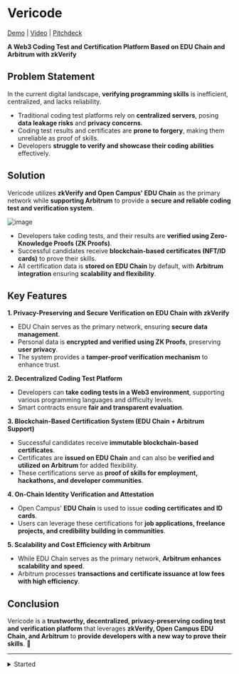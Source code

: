 # Vericode
[Demo](vericode.vercel.app) | [Video](https://youtu.be/ze64P6ud5DM) | [Pitchdeck](https://www.figma.com/deck/AU224Y9MMVlaamwEpE5HWI)

**A Web3 Coding Test and Certification Platform Based on EDU Chain and Arbitrum with zkVerify**

## Problem Statement

In the current digital landscape, **verifying programming skills** is inefficient, centralized, and lacks reliability.

- Traditional coding test platforms rely on **centralized servers**, posing **data leakage risks** and **privacy concerns**.
- Coding test results and certificates are **prone to forgery**, making them unreliable as proof of skills.
- Developers **struggle to verify and showcase their coding abilities** effectively.

## Solution

Vericode utilizes **zkVerify and Open Campus' EDU Chain** as the primary network while **supporting Arbitrum** to provide a **secure and reliable coding test and verification system**.

![image](https://github.com/user-attachments/assets/7243b616-8cd8-45b4-994c-c33fdf47d8ab)

- Developers take coding tests, and their results are **verified using Zero-Knowledge Proofs (ZK Proofs)**.
- Successful candidates receive **blockchain-based certificates (NFT/ID cards)** to prove their skills.
- All certification data is **stored on EDU Chain** by default, with **Arbitrum integration** ensuring **scalability and flexibility**.

## Key Features

**1. Privacy-Preserving and Secure Verification on EDU Chain with zkVerify**

- EDU Chain serves as the primary network, ensuring **secure data management**.
- Personal data is **encrypted and verified using ZK Proofs**, preserving **user privacy**.
- The system provides a **tamper-proof verification mechanism** to enhance trust.

**2. Decentralized Coding Test Platform**

- Developers can **take coding tests in a Web3 environment**, supporting various programming languages and difficulty levels.
- Smart contracts ensure **fair and transparent evaluation**.

**3. Blockchain-Based Certification System (EDU Chain + Arbitrum Support)**

- Successful candidates receive **immutable blockchain-based certificates**.
- Certificates are **issued on EDU Chain** and can also be **verified and utilized on Arbitrum** for added flexibility.
- These certifications serve as **proof of skills for employment, hackathons, and developer communities**.

**4. On-Chain Identity Verification and Attestation**

- Open Campus' **EDU Chain** is used to issue **coding certificates and ID cards**.
- Users can leverage these certifications for **job applications, freelance projects, and credibility building in communities**.

**5. Scalability and Cost Efficiency with Arbitrum**

- While EDU Chain serves as the primary network, **Arbitrum enhances scalability and speed**.
- Arbitrum processes **transactions and certificate issuance at low fees with high efficiency**.

## Conclusion

Vericode is a **trustworthy, decentralized, privacy-preserving coding test and verification platform** that leverages **zkVerify, Open Campus EDU Chain, and Arbitrum** to **provide developers with a new way to prove their skills**. 🚀

---

<details>
<summary>
  Started
</summary>
<div markdown="1">

This is a [Next.js](https://nextjs.org) project bootstrapped with [`create-next-app`](https://nextjs.org/docs/app/api-reference/cli/create-next-app).

## Getting Started

First, run the development server:

```bash
npm run dev
# or
yarn dev
# or
pnpm dev
# or
bun dev
```

Open [http://localhost:3000](http://localhost:3000) with your browser to see the result.

You can start editing the page by modifying `app/page.tsx`. The page auto-updates as you edit the file.

This project uses [`next/font`](https://nextjs.org/docs/app/building-your-application/optimizing/fonts) to automatically optimize and load [Geist](https://vercel.com/font), a new font family for Vercel.

## Learn More

To learn more about Next.js, take a look at the following resources:

- [Next.js Documentation](https://nextjs.org/docs) - learn about Next.js features and API.
- [Learn Next.js](https://nextjs.org/learn) - an interactive Next.js tutorial.

You can check out [the Next.js GitHub repository](https://github.com/vercel/next.js) - your feedback and contributions are welcome!

## Deploy on Vercel

The easiest way to deploy your Next.js app is to use the [Vercel Platform](https://vercel.com/new?utm_medium=default-template&filter=next.js&utm_source=create-next-app&utm_campaign=create-next-app-readme) from the creators of Next.js.

Check out our [Next.js deployment documentation](https://nextjs.org/docs/app/building-your-application/deploying) for more details.

</div>
</details>
